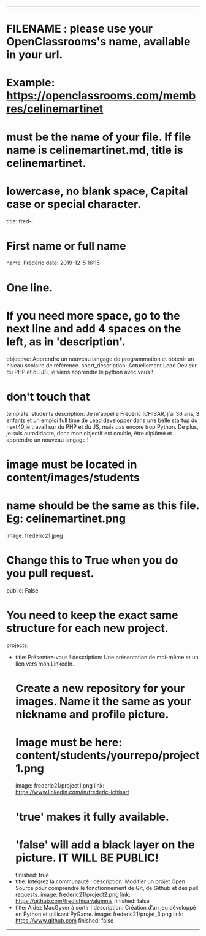 ---

# FILENAME : please use your OpenClassrooms's name, available in your url.
# Example: https://openclassrooms.com/membres/celinemartinet
# must be the name of your file. If file name is celinemartinet.md, title is celinemartinet.
# lowercase, no blank space, Capital case or special character.
title: fred-i

# First name or full name
name: Frédéric 
date: 2019-12-5 16:15

# One line.
# If you need more space, go to the next line and add 4 spaces on the left, as in 'description'.
objective: Apprendre un nouveau langage de programmation et obtenir un niveau scolaire de référence. 
short_description: Actuellement Lead Dev sur du PHP et du JS, je viens apprendre le python avec vous !

# don't touch that
template: students
description:
    Je m'appelle Frédéric ICHISAR, j'ai 36 ans, 3 enfants et un emploi full time de Lead developper dans une belle startup du next40,je
    travail sur du PHP et du JS, mais pas encore trop Python. De plus, je suis autodidacte, donc mon objectif est double, être diplômé
    et apprendre un nouveau langage !

# image must be located in content/images/students
# name should be the same as this file. Eg: celinemartinet.png
image: frederic21.jpeg

# Change this to True when you do you pull request.
public: False

# You need to keep the exact same structure for each new project.
projects:
  - title: Présentez-vous !
    description: Une présentation de moi-même et un lien vers mon LinkedIn.
    # Create a new repository for your images. Name it the same as your nickname and profile picture.
    # Image must be here: content/students/yourrepo/project1.png
    image: frederic21/project1.png
    link: https://www.linkedin.com/in/frederic-ichisar/
    # 'true' makes it fully available.
    # 'false' will add a black layer on the picture. IT WILL BE PUBLIC!
    finished: true
  - title: Intégrez la communauté !
    description: Modifier un projet Open Source pour comprendre le fonctionnement de Git, de Github et des pull requests. 
    image: frederic21/project2.png
    link: https://github.com/fredichisar/alumnis
    finished: false
  - title: Aidez MacGyver à sortir !
    description: Création d’un jeu développé en Python et utilisant PyGame.
    image: frederic21/projet_3.png
    link: https://www.github.com
    finished: false
---